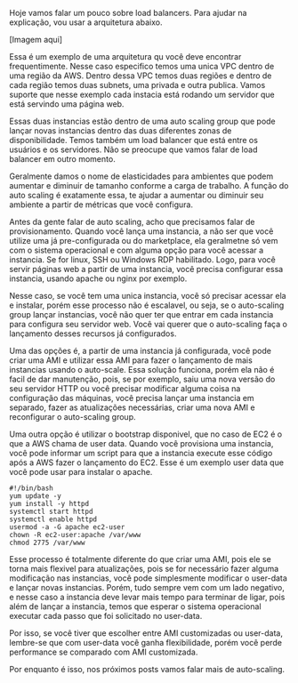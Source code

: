 Hoje vamos falar um pouco sobre load balancers. Para ajudar na explicação, vou usar a arquitetura abaixo.

[Imagem aqui]

Essa é um exemplo de uma arquitetura qu você deve encontrar frequentimente. Nesse caso especifico temos uma unica VPC dentro de uma região da AWS. Dentro dessa VPC temos duas regiões e dentro de cada região temos duas subnets, uma privada e outra publica. Vamos suporte que nesse exemplo cada instacia está rodando um servidor que está servindo uma página web.

Essas duas instancias estão dentro de uma auto scaling group que pode lançar novas instancias dentro das duas diferentes zonas de disponibilidade. Temos também um load balancer que está entre os usuários e os servidores. Não se preocupe que vamos falar de load balancer em outro momento.

Geralmente damos o nome de elasticidades para ambientes que podem aumentar e diminuir de tamanho conforme a carga de trabalho. A função do auto scaling é exatamente essa, te ajudar a aumentar ou diminuir seu ambiente a partir de métricas que você configura. 

Antes da gente falar de auto scaling, acho que precisamos falar de provisionamento. Quando você lança uma instancia, a não ser que você utilize uma já pre-configurada ou do marketplace, ela geralmetne só vem com o sistema operacional e com alguma opção para você acessar a instancia. Se for linux, SSH ou Windows RDP habilitado. Logo, para você servir páginas web a partir de uma instancia, você precisa configurar essa instancia, usando apache ou nginx por exemplo. 

Nesse caso, se você tem uma unica instancia, você só precisar acessar ela e instalar, porém esse processo não é escalavel, ou seja, se o auto-scaling group lançar instancias, você não quer ter que entrar em cada instancia para configura seu servidor web. Você vai querer que o auto-scaling faça o lançamento desses recursos já configurados. 

Uma das opções é, a partir de uma instancia já configurada, você pode criar uma AMI e utilizar essa AMI para fazer o lançamento de mais instancias usando o auto-scale. Essa solução funciona, porém ela não é facil de dar manutenção, pois, se por exemplo, saiu uma nova versão do seu servidor HTTP ou você precisar modificar alguma coisa na configuração das máquinas, você precisa lançar uma instancia em separado, fazer as atualizações necessárias, criar uma nova AMI e reconfigurar o auto-scaling group. 

Uma outra opção é utilizar o bootstrap disponivel, que no caso de EC2 é o que a AWS chama de user data. 
Quando você provisiona uma instancia, você pode informar um script para que a instancia execute esse código após a AWS fazer o lançamento do EC2. Esse é um exemplo user data que você pode usar para instalar o apache.

```
#!/bin/bash
yum update -y
yum install -y httpd
systemctl start httpd
systemctl enable httpd
usermod -a -G apache ec2-user
chown -R ec2-user:apache /var/www
chmod 2775 /var/www
```

Esse processo é totalmente diferente do que criar uma AMI, pois ele se torna mais flexivel para atualizações, pois se for necessário fazer alguma modificação nas instancias, você pode simplesmente modificar o user-data e lançar novas instancias. Porém, tudo sempre vem com um lado negativo, e nesse caso a instancia deve levar mais tempo para terminar de ligar, pois além de lançar a instancia, temos que esperar o sistema operacional executar cada passo que foi solicitado no user-data.


Por isso, se você tiver que escolher entre AMI customizadas ou user-data, lembre-se que com user-data você ganha flexibilidade, porém você perde performance se comparado com AMI customizada. 

Por enquanto é isso, nos próximos posts vamos falar mais de auto-scaling.